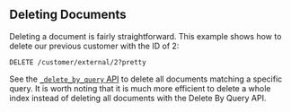 ## Deleting Documents

Deleting a document is fairly straightforward. This example shows how to delete our previous customer with the ID of 2:
    
    
    DELETE /customer/external/2?pretty

See the [`_delete_by_query` API](https://www.elastic.co/guide/en/elasticsearch/reference/5.4/docs-delete-by-query.html) to delete all documents matching a specific query. It is worth noting that it is much more efficient to delete a whole index instead of deleting all documents with the Delete By Query API.

